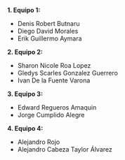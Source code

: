 **1. Equipo 1:**
* Denis Robert Butnaru
* Diego David Morales
* Erik Guillermo Aymara
  
**2. Equipo 2:**
* Sharon Nicole Roa Lopez
* Gledys Scarles Gonzalez Guerrero
* Ivan De la Fuente Varona

**3. Equipo 3:**
* Edward Regueros Amaquin
* Jorge Cumplido Alegre

**4. Equipo 4:**
* Alejandro Rojo
* Alejandro Cabeza
  Taylor Álvarez
